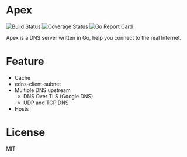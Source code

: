 # Apex
[![Build Status](https://travis-ci.org/oif/apex.svg?branch=master)](https://travis-ci.org/oif/apex)
[![Coverage Status](https://coveralls.io/repos/github/oif/apex/badge.svg?branch=master)](https://coveralls.io/github/oif/apex?branch=master)
[![Go Report Card](https://goreportcard.com/badge/github.com/oif/apex)](https://goreportcard.com/report/github.com/oif/apex)

Apex is a DNS server written in Go, help you connect to the real Internet.

# Feature
* Cache
* edns-client-subnet
* Multiple DNS upstream
    * DNS Over TLS (Google DNS)
    * UDP and TCP DNS
* Hosts

# License
MIT
